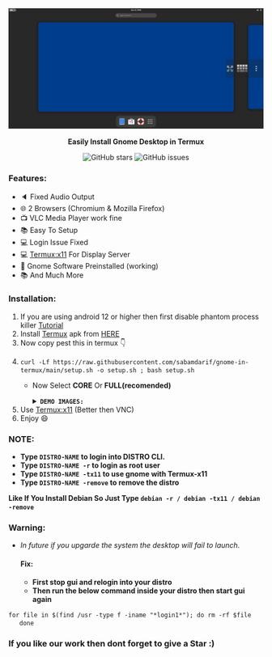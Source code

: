 
<center><img src="images/demo-gnome.png"></center>
<p align="center"><b>Easily Install Gnome Desktop in Termux</b></p>

<div align="center">

![GitHub stars](https://img.shields.io/github/stars/sabamdarif/gnome-in-termux)
![GitHub issues](https://img.shields.io/github/issues/sabamdarif/gnome-in-termux)

</div>

### Features:

- :speaker: Fixed Audio Output
- :globe_with_meridians: 2 Browsers (Chromium & Mozilla Firefox)
- :tv: VLC Media Player work fine
- :books: Easy To Setup
- :computer: Login Issue Fixed
- :computer: [Termux:x11](https://github.com/termux/termux-x11) For Display Server
- :hammer: Gnome Software Preinstalled (working)
- :books: And Much More

### Installation:
1. If you are using android 12 or higher then first disable phantom process killer [Tutorial](https://termux.xyz/how-to-fix-termux-error-process-completed-signal-9-press-enter/)
2. Install [Termux](https://termux.com) apk from [HERE](https://f-droid.org/en/packages/com.termux/)
3. Now copy pest this in termux 👇
4. 
   ```
   curl -Lf https://raw.githubusercontent.com/sabamdarif/gnome-in-termux/main/setup.sh -o setup.sh ; bash setup.sh
    ```
   - Now Select **CORE** Or **FULL(recomended)**
       <details>
       <summary><b><code>DEMO IMAGES: </code></b></summary>

       |CORE|FULL|
       |--|--|
       |![img](/images/core-gnome.png)|![img](/images/full-gnome.png)|
      </details>
5. Use [Termux:x11](https://github.com/termux/termux-x11/releases) (Better then VNC)
6. Enjoy :smile:

### NOTE:

- **Type `DISTRO-NAME` to login into DISTRO CLI.**
- **Type `DISTRO-NAME -r` to login as root user**
- **Type `DISTRO-NAME -tx11` to use gnome with Termux-x11**
- **Type `DISTRO-NAME -remove` to remove the distro**

**Like If You Install Debian So Just Type `debian -r / debian -tx11 / debian -remove`**

### Warning: 
- *In future if you upgarde the system the desktop will fail to launch.*
  #### Fix:
  - **First stop gui and relogin into your distro**
  - **Then run the below command inside your distro then start gui again**
```
for file in $(find /usr -type f -iname "*login1*"); do rm -rf $file
   done
```

### If you like our work then dont forget to give a Star :)
